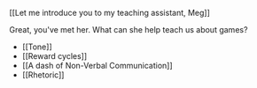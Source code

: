 [[Let me introduce you to my teaching assistant, Meg]]

Great, you've met her. What can she help teach us about games?

- [[Tone]]
- [[Reward cycles]]
- [[A dash of Non-Verbal Communication]]
- [[Rhetoric]]